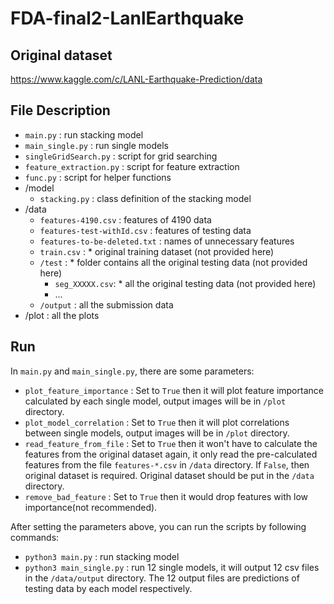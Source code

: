 # FDA-final2-LanlEarthquake

## Original dataset
https://www.kaggle.com/c/LANL-Earthquake-Prediction/data

## File Description
- `main.py` : run stacking model
- `main_single.py` : run single models
- `singleGridSearch.py` : script for grid searching
- `feature_extraction.py` : script for feature extraction
- `func.py` : script for helper functions
- /model
  - `stacking.py` : class definition of the stacking model
- /data
  - `features-4190.csv` : features of 4190 data
  - `features-test-withId.csv` : features of testing data
  - `features-to-be-deleted.txt` : names of unnecessary features
  - `train.csv` : * original training dataset (not provided here)
  - `/test` : * folder contains all the original testing data (not provided here)
    - `seg_XXXXX.csv`: * all the original testing data (not provided here)
    - ...
  - `/output` : all the submission data
- /plot : all the plots

## Run
In `main.py` and `main_single.py`, there are some parameters:
- `plot_feature_importance` : Set to `True` then it will plot feature importance calculated by each single model, output images will be in `/plot` directory.
- `plot_model_correlation` : Set to `True` then it will plot correlations between single models, output images will be in `/plot` directory.
- `read_feature_from_file` : Set to `True` then it won't have to calculate the features from the original dataset again, it only read the pre-calculated features from the file `features-*.csv` in `/data` directory. If `False`, then original dataset is required. Original dataset should be put in the `/data` directory.
- `remove_bad_feature` : Set to `True` then it would drop features with low importance(not recommended).

After setting the parameters above, you can run the scripts by following commands:
- `python3 main.py` : run stacking model
- `python3 main_single.py` : run 12 single models, it will output 12 csv files in the `/data/output` directory. The 12 output files are predictions of testing data by each model respectively.
